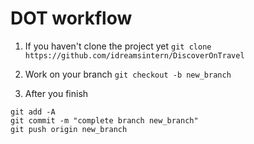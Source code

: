 # DOT workflow

1. If you haven't clone the project yet
``git clone https://github.com/idreamsintern/DiscoverOnTravel``

2. Work on your branch
``git checkout -b new_branch``

3. After you finish
```
git add -A
git commit -m "complete branch new_branch"
git push origin new_branch
```
